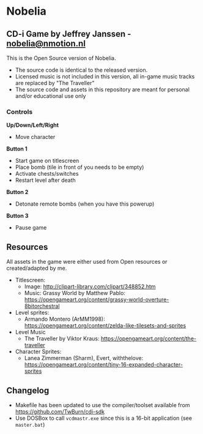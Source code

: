 # Nobelia

## CD-i Game by Jeffrey Janssen - nobelia@nmotion.nl

This is the Open Source version of Nobelia. 
- The source code is identical to the released version.
- Licensed music is not included in this version, all in-game music tracks are replaced by "The Traveller"
- The source code and assets in this repository are meant for personal and/or educational use only

### Controls

**Up/Down/Left/Right**
- Move character

**Button 1**
- Start game on titlescreen
- Place bomb (tile in front of you needs to be empty)
- Activate chests/switches
- Restart level after death

**Button 2**
- Detonate remote bombs (when you have this powerup)

**Button 3**
- Pause game

## Resources

All assets in the game were either used from Open resources or created/adapted by me.

- Titlescreen:
	- Image: http://clipart-library.com/clipart/348852.htm
	- Music: Grassy World by Matthew Pablo: https://opengameart.org/content/grassy-world-overture-8bitorchestral
- Level sprites:
	- Armando Montero (ArMM1998): https://opengameart.org/content/zelda-like-tilesets-and-sprites
- Level Music
	- The Traveller by Viktor Kraus: https://opengameart.org/content/the-traveller
- Character Sprites:
	- Lanea Zimmerman (Sharm), Evert, withthelove: https://opengameart.org/content/tiny-16-expanded-character-sprites

## Changelog
- Makefile has been updated to use the compiler/toolset available from https://github.com/TwBurn/cdi-sdk
- Use DOSBox to call `vcdmastr.exe` since this is a 16-bit application (see `master.bat`)